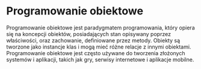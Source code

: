 # Programowanie obiektowe

Programowanie obiektowe jest paradygmatem programowania, który opiera się na koncepcji obiektów, posiadających stan opisywany poprzez właściwości, oraz zachowanie, definiowane przez metody. Obiekty są tworzone jako instancje klas i mogą mieć różne relacje z innymi obiektami. Programowanie obiektowe jest często używane do tworzenia złożonych systemów i aplikacji, takich jak gry, serwisy internetowe i aplikacje mobilne.

